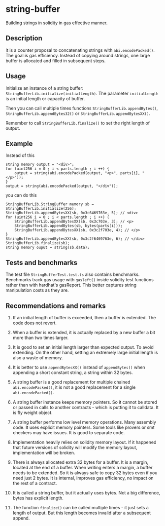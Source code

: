 # string-buffer

Building strings in solidity in gas effective manner.

## Description

It is a counter proposal to concatenating strings with `abi.encodePacked()`.
The goal is gas efficiency.
Instead of copying around strings, one large buffer is allocated and filled in subsequent steps.

## Usage

Initialize an instance of a string buffer: `StringBufferLib.initialize(initialLength)`. 
The parameter `initialLength` is an initial length or capacity of buffer.

Then you can call multiple times functions 
`StringBufferLib.appendBytes()`,
`StringBufferLib.appendBytes32()` or
`StringBufferLib.appendBytesXX()`.

Remember to call `StringBufferLib.finalize()` to set the right length of output.

## Example

Instead of this

```solidity
string memory output = "<div>";
for (uint256 i = 0 ; i < parts.length ; i ++) {
    output = string(abi.encodePacked(output, "<p>", parts[i], "</p>"));
}
output = string(abi.encodePacked(output, "</div"));
```

you can do this

```solidity
StringBufferLib.StringBuffer memory sb = StringBufferLib.initialize(256);
StringBufferLib.appendBytesXX(sb, 0x3c6469763e, 5); // <div>
for (uint256 i = 0 ; i < parts.length ; i ++) {
    StringBufferLib.appendBytesXX(sb, 0x3c703e, 3); // <p>
    StringBufferLib.appendBytes(sb, bytes(parts[i]));
    StringBufferLib.appendBytesXX(sb, 0x3c2f703e, 4); // </p>
}
StringBufferLib.appendBytesXX(sb, 0x3c2f6469763e, 6); // </div>
StringBufferLib.finalize(sb);
string memory ouput = string(sb.data);
```

## Tests and benchmarks

The test file `StringBufferTest.test.ts` also contains benchmarks. 
Benchmarks track gas usage with `gasleft()` inside solidity test functions rather than with hardhat's gasReport.
This better captures string manipulation costs as they are.

## Recommendations and remarks

1. If an initial length of buffer is exceeded, then a buffer is extended. 
The code does not revert.
   
2. When a buffer is extended, it is actually replaced by a new buffer a bit more than two times larger.

3. It is good to set an initial length larger than expected output. To avoid extending.
On the other hand, setting an extremely large initial length is also a waste of memory.
   
4. It is better to use `appendBytesXX()` instead of `appendBytes()` when appending a short constant string, 
a string within 32 bytes.
   
5. A string buffer is a good replacement for multiple chained `abi.encodePacked()`,
it is not a good replacement for a single `abi.encodePacked()`.
   
6. A string buffer instance keeps memory pointers. 
So it cannot be stored or passed in calls to another contracts - which is putting it to calldata.
It is fly weight object.
   
7. A string buffer performs low level memory operations. Many assembly code. It uses explicit memory pointers.
Some tools like provers or smt checkers may have issues. It is good to separate code.
   
8. Implementation heavily relies on solidity memory layout. 
If it happened that future versions of solidity will modify the memory layout, implementation will be broken.
   
9. There is always allocated extra 32 bytes for a buffer. It is a margin, located at the end of a buffer.
When writing enters a margin, a buffer needs to be extended.
So it is always safe to copy 32 bytes even if you need just 2 bytes.
It is internal, improves gas efficiency, no impact on the rest of a contract.

10. It is called a string buffer, but it actually uses bytes. Not a big difference, bytes has explicit length.

11. The function `finalize()` can be called multiple times - it just sets a length of output.
But this length becomes invalid after a subsequent append.
